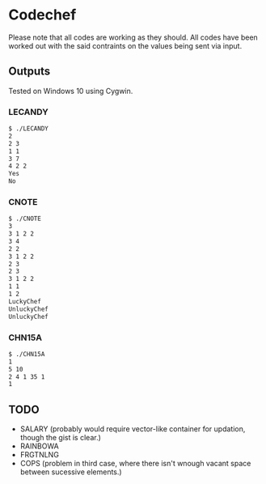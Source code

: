 # Codechef

Please note that all codes are working as they should. All codes have been worked out with the said contraints on the values being sent via input.

## Outputs

Tested on Windows 10 using Cygwin.

### LECANDY

```bash
$ ./LECANDY
2
2 3
1 1
3 7
4 2 2
Yes
No
```

### CNOTE

```bash
$ ./CNOTE
3
3 1 2 2
3 4
2 2
3 1 2 2
2 3
2 3
3 1 2 2
1 1
1 2
LuckyChef
UnluckyChef
UnluckyChef
```

### CHN15A

```bash
$ ./CHN15A
1
5 10
2 4 1 35 1
1

```

## TODO

- SALARY (probably would require vector-like container for updation, though the gist is clear.)
- RAINBOWA
- FRGTNLNG
- COPS (problem in third case, where there isn't wnough vacant space between sucessive elements.)